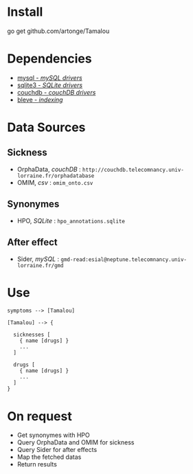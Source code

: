 # Install
go get github.com/artonge/Tamalou

# Dependencies
- [mysql - *mySQL drivers*](https://godoc.org/github.com/go-sql-driver/mysql)
- [sqlite3 - *SQLite drivers*](https://godoc.org/github.com/mattn/go-sqlite3)
- [couchdb - *couchDB drivers*](https://godoc.org/github.com/rhinoman/couchdb-go)
- [bleve - *indexing*](github.com/blevesearch/bleve)


# Data Sources

## Sickness
- OrphaData, *couchDB* : `http://couchdb.telecomnancy.univ-lorraine.fr/orphadatabase`
- OMIM, *csv* : `omim_onto.csv`

## Synonymes
- HPO, *SQLite* : `hpo_annotations.sqlite`

## After effect
- Sider, *mySQL* : `gmd-read:esial@neptune.telecomnancy.univ-lorraine.fr/gmd`

# Use
```
symptoms --> [Tamalou]

[Tamalou] --> {

  sicknesses [
    { name [drugs] }
    ...
  ]

  drugs [
    { name [drugs] }
    ...
  ]
}
```

# On request
- Get synonymes with HPO
- Query OrphaData and OMIM for sickness
- Query Sider for after effects
- Map the fetched datas
- Return results
